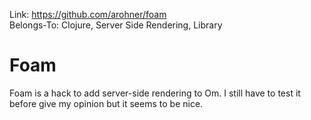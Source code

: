 Link: https://github.com/arohner/foam  
Belongs-To: Clojure, Server Side Rendering, Library  

# Foam

Foam is a hack to add server-side rendering to Om. I still have to test it before give my opinion but it seems to be nice.
